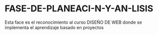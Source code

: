 # FASE-DE-PLANEACI-N-Y-AN-LISIS
Esta face es el reconocimiento al curso DISEÑO DE WEB donde se implementa el aprendizaje basado en proyectos
